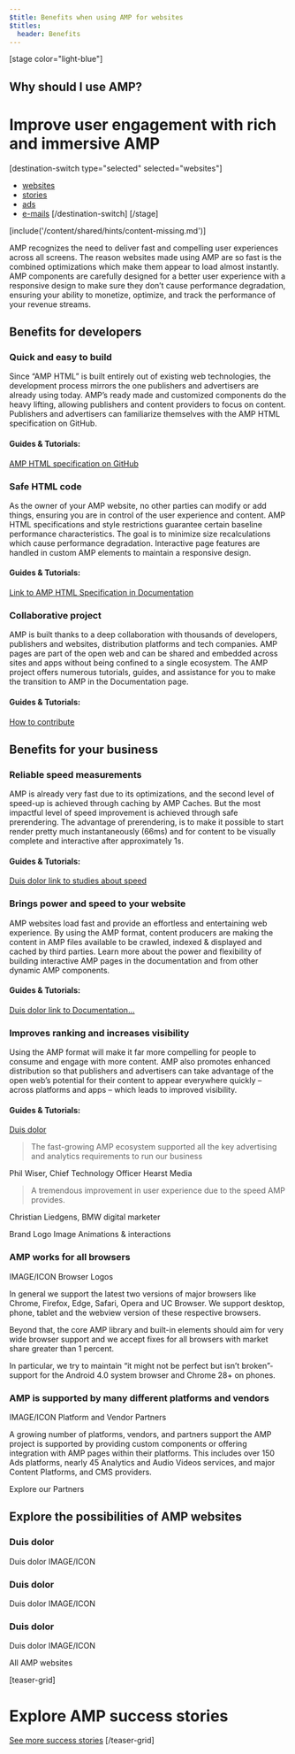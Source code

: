 ```yaml
---
$title: Benefits when using AMP for websites
$titles:
  header: Benefits
---
```

[stage color="light-blue"]
## Why should I use AMP?
# Improve user engagement with rich and immersive AMP
[destination-switch type="selected" selected="websites"]
- [websites](/content/amp-dev/overview/benefits/websites.md)
- [stories](/content/amp-dev/overview/benefits/stories.md)
- [ads](/content/amp-dev/overview/benefits/ads.md)
- [e-mails](/content/amp-dev/overview/benefits/emails.md)
[/destination-switch]
[/stage]

[include('/content/shared/hints/content-missing.md')]

AMP recognizes the need to deliver fast and compelling user experiences across all screens. The reason websites made using AMP are so fast is the combined optimizations which make them appear to load almost instantly. AMP components are carefully designed for a better user experience with a responsive design to make sure they don’t cause performance degradation, ensuring your ability to monetize, optimize, and track the performance of your revenue streams.

## Benefits for developers
### Quick and easy to build
Since “AMP HTML” is built entirely out of existing web technologies, the development process mirrors the one publishers and advertisers are already using today. AMP’s ready made and customized components do the heavy lifting, allowing publishers and content providers to focus on content.
Publishers and advertisers can familiarize themselves with the AMP HTML specification on GitHub.

#### Guides & Tutorials:
[AMP HTML specification on GitHub](Link)

### Safe HTML code
As the owner of your AMP website, no other parties can modify or add things, ensuring you are in control of the user experience and content. AMP HTML specifications and style restrictions guarantee certain baseline performance characteristics. The goal is to minimize size recalculations which cause performance degradation. Interactive page features are handled in custom AMP elements to maintain a responsive design.

#### Guides & Tutorials:
[Link to AMP HTML Specification in Documentation](Link)

### Collaborative project
AMP is built thanks to a deep collaboration with thousands of developers, publishers and websites, distribution platforms and tech companies. AMP pages are part of the open web and can be shared and embedded across sites and apps without being confined to a single ecosystem. The AMP project offers numerous tutorials, guides, and assistance for you to make the transition to AMP in the Documentation page.

#### Guides & Tutorials:
[How to contribute](Link)

## Benefits for your business
### Reliable speed measurements
AMP is already very fast due to its optimizations, and the second level of speed-up is achieved through caching by AMP Caches. But the most impactful level of speed improvement is achieved through safe prerendering. The advantage of prerendering, is to make it possible to start render pretty much instantaneously (66ms) and for content to be visually complete and interactive after approximately 1s.

#### Guides & Tutorials:
[Duis dolor link to studies about speed](Link)


### Brings power and speed to your website
AMP websites load fast and provide an effortless and entertaining web experience. By using the AMP format, content producers are making the content in AMP files available to be crawled, indexed & displayed and cached by third parties. Learn more about the power and flexibility of building interactive AMP pages in the <amp-bind> documentation and from other dynamic AMP components.

#### Guides & Tutorials:
[Duis dolor link to Documentation...](Link)

### Improves ranking and increases visibility
Using the AMP format will make it far more compelling for people to consume and engage with more content. AMP also promotes enhanced distribution so that publishers and advertisers can take advantage of the open web’s potential for their content to appear everywhere quickly – across platforms and apps – which leads to improved visibility.

#### Guides & Tutorials:
[Duis dolor](Link)


> The fast-growing AMP ecosystem supported all the key advertising and analytics requirements to run our business

Phil Wiser, Chief Technology Officer Hearst Media


> A tremendous improvement in user experience due to the speed AMP provides.

Christian Liedgens, BMW digital marketer


Brand Logo Image
Animations & interactions


### AMP works for all browsers
IMAGE/ICON Browser Logos

In general we support the latest two versions of major browsers like Chrome, Firefox, Edge, Safari, Opera and UC Browser. We support desktop, phone, tablet and the webview version of these respective browsers.

Beyond that, the core AMP library and built-in elements should aim for very wide browser support and we accept fixes for all browsers with market share greater than 1 percent.

In particular, we try to maintain “it might not be perfect but isn’t broken”-support for the Android 4.0 system browser and Chrome 28+ on phones.

### AMP is supported by many different platforms and vendors
IMAGE/ICON Platform and Vendor Partners

A growing number of platforms, vendors, and partners support the AMP project is supported by providing custom components or offering integration with AMP pages within their platforms. This includes over 150 Ads platforms, nearly 45 Analytics and Audio Videos services, and major Content Platforms, and CMS providers.

Explore our Partners

## Explore the possibilities of AMP websites
### Duis dolor
Duis dolor
IMAGE/ICON

### Duis dolor
Duis dolor
IMAGE/ICON

### Duis dolor
Duis dolor
IMAGE/ICON

All AMP websites

[teaser-grid]
# Explore AMP success stories
[](content/shared/fill-ins/success-story.md)
[](content/shared/fill-ins/success-story-2.md)
[](content/shared/fill-ins/success-story.md)

[See more success stories](#)
[/teaser-grid]
